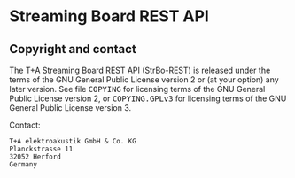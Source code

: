 # Streaming Board REST API

## Copyright and contact

The T+A Streaming Board REST API (StrBo-REST) is released under the terms of
the GNU General Public License version 2 or (at your option) any later version.
See file <tt>COPYING</tt> for licensing terms of the GNU General Public License
version 2, or <tt>COPYING.GPLv3</tt> for licensing terms of the GNU General
Public License version 3.

Contact:

    T+A elektroakustik GmbH & Co. KG
    Planckstrasse 11
    32052 Herford
    Germany
